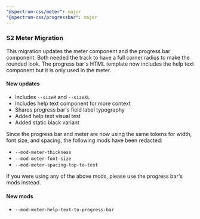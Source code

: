 ```yaml
---
"@spectrum-css/meter": major
"@spectrum-css/progressbar": major
---
```


### S2 Meter Migration

This migration updates the meter component and the progress bar component. Both needed the track to have a full corner radius to make the rounded look. The progress bar's HTML template now includes the help text component but it is only used in the meter.

#### New updates

- Includes `--sizeM` and `--sizeXL`
- Includes help text component for more context
- Shares progress bar's field label typography
- Added help text visual test
- Added static black variant

Since the progress bar and meter are now using the same tokens for width, font size, and spacing, the following mods have been redacted:

- `--mod-meter-thickness`
- `--mod-meter-font-size`
- `--mod-meter-spacing-top-to-text`

If you were using any of the above mods, please use the progress bar's mods instead.

#### New mods

- `--mod-meter-help-text-to-progress-bar`

